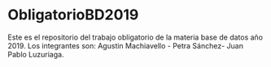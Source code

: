 # ObligatorioBD2019
Este es el repositorio del trabajo obligatorio de la materia base de datos año 2019. Los integrantes son: Agustin Machiavello - Petra Sánchez- Juan Pablo Luzuriaga.
